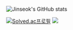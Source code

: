 ![Jinseok's GitHub stats](https://github-readme-stats.vercel.app/api?username=Bear-Sik&show_icons=true&theme=radical) 

[![Solved.ac프로필](http://mazassumnida.wtf/api/v2/generate_badge?boj=gsmin4601)](https://solved.ac/{handle}) <img src="http://mazandi.herokuapp.com/api?handle=gsmin4601&theme=warm"/>
